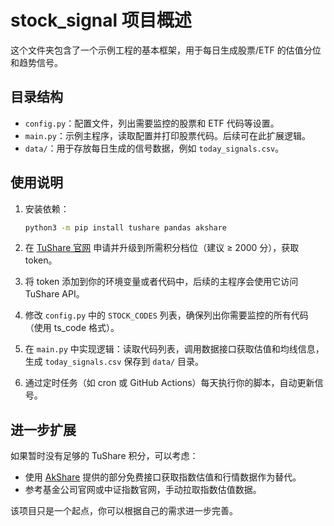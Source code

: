 # stock_signal 项目概述

这个文件夹包含了一个示例工程的基本框架，用于每日生成股票/ETF 的估值分位和趋势信号。

## 目录结构

- `config.py`：配置文件，列出需要监控的股票和 ETF 代码等设置。
- `main.py`：示例主程序，读取配置并打印股票代码。后续可在此扩展逻辑。
- `data/`：用于存放每日生成的信号数据，例如 `today_signals.csv`。

## 使用说明

1. 安装依赖：
   ```bash
   python3 -m pip install tushare pandas akshare
   ```

2. 在 [TuShare 官网](https://tushare.pro) 申请并升级到所需积分档位（建议 ≥ 2000 分），获取 token。

3. 将 token 添加到你的环境变量或者代码中，后续的主程序会使用它访问 TuShare API。

4. 修改 `config.py` 中的 `STOCK_CODES` 列表，确保列出你需要监控的所有代码（使用 ts_code 格式）。

5. 在 `main.py` 中实现逻辑：读取代码列表，调用数据接口获取估值和均线信息，生成 `today_signals.csv` 保存到 `data/` 目录。

6. 通过定时任务（如 cron 或 GitHub Actions）每天执行你的脚本，自动更新信号。

## 进一步扩展

如果暂时没有足够的 TuShare 积分，可以考虑：

* 使用 [AkShare](https://akshare.xyz) 提供的部分免费接口获取指数估值和行情数据作为替代。
* 参考基金公司官网或中证指数官网，手动拉取指数估值数据。

该项目只是一个起点，你可以根据自己的需求进一步完善。
